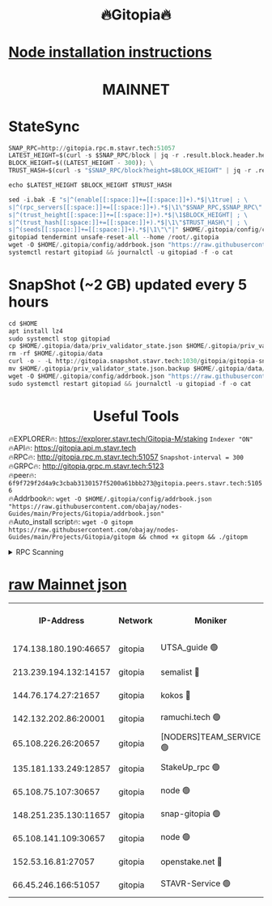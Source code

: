 <h1 align="center"> 🔥Gitopia🔥</h1>

[Node installation instructions](https://github.com/obajay/nodes-Guides/tree/main/Projects/Gitopia)
=

<h1 align="center"> MAINNET</h1>

# StateSync
```python
SNAP_RPC=http://gitopia.rpc.m.stavr.tech:51057
LATEST_HEIGHT=$(curl -s $SNAP_RPC/block | jq -r .result.block.header.height); \
BLOCK_HEIGHT=$((LATEST_HEIGHT - 300)); \
TRUST_HASH=$(curl -s "$SNAP_RPC/block?height=$BLOCK_HEIGHT" | jq -r .result.block_id.hash)

echo $LATEST_HEIGHT $BLOCK_HEIGHT $TRUST_HASH

sed -i.bak -E "s|^(enable[[:space:]]+=[[:space:]]+).*$|\1true| ; \
s|^(rpc_servers[[:space:]]+=[[:space:]]+).*$|\1\"$SNAP_RPC,$SNAP_RPC\"| ; \
s|^(trust_height[[:space:]]+=[[:space:]]+).*$|\1$BLOCK_HEIGHT| ; \
s|^(trust_hash[[:space:]]+=[[:space:]]+).*$|\1\"$TRUST_HASH\"| ; \
s|^(seeds[[:space:]]+=[[:space:]]+).*$|\1\"\"|" $HOME/.gitopia/config/config.toml
gitopiad tendermint unsafe-reset-all --home /root/.gitopia
wget -O $HOME/.gitopia/config/addrbook.json "https://raw.githubusercontent.com/obajay/nodes-Guides/main/Projects/Gitopia/addrbook.json"
systemctl restart gitopiad && journalctl -u gitopiad -f -o cat
```
# SnapShot (~2 GB) updated every 5 hours
```python
cd $HOME
apt install lz4
sudo systemctl stop gitopiad
cp $HOME/.gitopia/data/priv_validator_state.json $HOME/.gitopia/priv_validator_state.json.backup
rm -rf $HOME/.gitopia/data
curl -o - -L http://gitopia.snapshot.stavr.tech:1030/gitopia/gitopia-snap.tar.lz4 | lz4 -c -d - | tar -x -C $HOME/.gitopia --strip-components 2
mv $HOME/.gitopia/priv_validator_state.json.backup $HOME/.gitopia/data/priv_validator_state.json
wget -O $HOME/.gitopia/config/addrbook.json "https://raw.githubusercontent.com/obajay/nodes-Guides/main/Projects/Gitopia/addrbook.json"
sudo systemctl restart gitopiad && journalctl -u gitopiad -f -o cat
```
 <h1 align="center"> Useful Tools</h1>

🔥EXPLORER🔥:      https://explorer.stavr.tech/Gitopia-M/staking  `Indexer "ON"` \
🔥API🔥: 			 		 https://gitopia.api.m.stavr.tech \
🔥RPC🔥:           http://gitopia.rpc.m.stavr.tech:51057              `Snapshot-interval = 300` \
🔥GRPC🔥:          http://gitopia.grpc.m.stavr.tech:5123 \
🔥peer🔥:					 `6f9f729f2d4a9c3cbab3130157f5200a61bbb273@gitopia.peers.stavr.tech:51056` \
🔥Addrbook🔥:    ```wget -O $HOME/.gitopia/config/addrbook.json "https://raw.githubusercontent.com/obajay/nodes-Guides/main/Projects/Gitopia/addrbook.json"``` \
🔥Auto_install script🔥: ```wget -O gitopm https://raw.githubusercontent.com/obajay/nodes-Guides/main/Projects/Gitopia/gitopm && chmod +x gitopm && ./gitopm```


<details>
<summary>RPC Scanning</summary>

<h2 align="center"> We scan nodes in real time every 4 hours. And we provide the final result of RPC endpoints.
We cannot influence the operation of these nodes in any way. </h2>


```python
If Voting Power is higher than 0 --> then the Node is a validator of the network and may be subject to attack and be a potential threat to the chain.
```
```python
We marked such validators with a red symbol
```

</details>

[raw Mainnet json](https://rpc-check.gitopm.stavr.tech/gitopm/rpc-gitopm-result.json)
=

<table><tr><th>IP-Address</th><th>Network</th><th>Moniker</th><th>Latest Block Height</th><th>Earliest Block Height</th><th>Catching Up</th><th>Tx Index</th><th>Voting Power</th><th>Scan Time</th></tr><tr><td>174.138.180.190:46657</td><td>gitopia</td><td>UTSA_guide 🟢</td><td>10692520</td><td>6071990</td><td>False</td><td>on</td><td>0</td><td>2023-12-15T13:29:31.761368938UTC</td></tr><tr><td>213.239.194.132:14157</td><td>gitopia</td><td>semalist 🔴</td><td>10692664</td><td>6071990</td><td>False</td><td>off</td><td>429548</td><td>2023-12-15T13:29:49.030326267UTC</td></tr><tr><td>144.76.174.27:21657</td><td>gitopia</td><td>kokos 🔴</td><td>10692673</td><td>6071990</td><td>False</td><td>off</td><td>936373</td><td>2023-12-15T13:30:02.837196427UTC</td></tr><tr><td>142.132.202.86:20001</td><td>gitopia</td><td>ramuchi.tech 🟢</td><td>10692671</td><td>6548337</td><td>False</td><td>on</td><td>0</td><td>2023-12-15T13:30:00.137212004UTC</td></tr><tr><td>65.108.226.26:20657</td><td>gitopia</td><td>[NODERS]TEAM_SERVICE 🟢</td><td>10692685</td><td>6846001</td><td>False</td><td>on</td><td>0</td><td>2023-12-15T13:30:21.935165414UTC</td></tr><tr><td>135.181.133.249:12857</td><td>gitopia</td><td>StakeUp_rpc 🟢</td><td>10692671</td><td>8010001</td><td>False</td><td>on</td><td>0</td><td>2023-12-15T13:30:00.534257807UTC</td></tr><tr><td>65.108.75.107:30657</td><td>gitopia</td><td>node 🟢</td><td>10692679</td><td>8802845</td><td>False</td><td>on</td><td>0</td><td>2023-12-15T13:30:13.368977013UTC</td></tr><tr><td>148.251.235.130:11657</td><td>gitopia</td><td>snap-gitopia 🟢</td><td>10692671</td><td>9516001</td><td>False</td><td>on</td><td>0</td><td>2023-12-15T13:29:59.851462156UTC</td></tr><tr><td>65.108.141.109:30657</td><td>gitopia</td><td>node 🟢</td><td>10692671</td><td>10145845</td><td>False</td><td>on</td><td>0</td><td>2023-12-15T13:29:59.600238718UTC</td></tr><tr><td>152.53.16.81:27057</td><td>gitopia</td><td>openstake.net 🔴</td><td>10692648</td><td>10455001</td><td>False</td><td>off</td><td>5845</td><td>2023-12-15T13:29:22.952178371UTC</td></tr><tr><td>66.45.246.166:51057</td><td>gitopia</td><td>STAVR-Service 🟢</td><td>10692654</td><td>10678001</td><td>False</td><td>on</td><td>0</td><td>2023-12-15T13:29:40.557484404UTC</td></tr></table>
